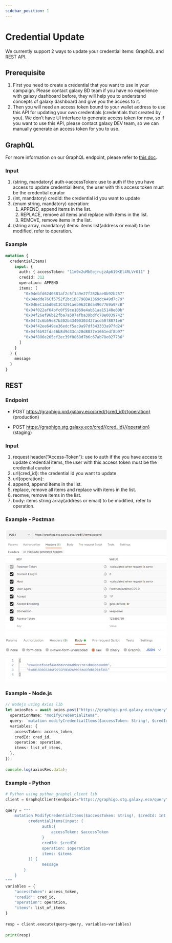 ```yaml
---
sidebar_position: 1
---
```


# Credential Update

We currently support 2 ways to update your credential items: GraphQL and REST API.

## Prerequisite

1. First you need to create a credential that you want to use in your campaign. Please contact galaxy BD team if you have no experience with galaxy dashboard before, they will help you to understand concepts of galaxy dashboard and give you the access to it.
2. Then you will need an access token bound to your wallet address to use this API for updating your own credentials (credentials that created by you). We don’t have UI interface to generate access token for now, so if you want to use this API, please contact galaxy DEV team, so we can manually generate an access token for you to use.

## GraphQL

For more information on our GraphQL endpoint, please refer to [this doc](../4-graphql-api/overview.md).

### Input

1. (string, mandatory) auth->accessToken: use to auth if the you have access to update credential items, the user with this access token must be the credential curator
2. (int, mandatory) credId: the credential id you want to update
3. (enum string, mandatory) operation:
   1. APPEND, append items in the list.
   2. REPLACE, remove all items and replace with items in the list.
   3. REMOVE, remove items in the list.
4. (string array, mandatory) items: items list(address or email) to be modified, refer to operation.

### Example

```graphql
mutation {
  credentialItems(
    input: {
      auth: { accessToken: "11m9x2uMbEojrujzAp619KEl4RLVrO11" }
      credId: 312
      operation: APPEND
      items: [
        "0x04ebfd6240381af2c5f1a9e27f282bae8b92b257"
        "0x04edde76Cf5752f2bc1DC798BA1369dcA49d7c79"
        "0x04EeC1a5d0BC3C4291aeb962CBda49677E9a9FcB"
        "0x04f022af64bfc0f59ce1069e4ab51aa15148e60b"
        "0x04f26ef96b12fba7a507afba39bdfc78e0039742"
        "0x04f2c6b59e87b302b43400303427acd50f8071e6"
        "0x04f42ee649ee36edcf5ac9a97df343333a97fd24"
        "0x04f6b92fda46b8d9d33ca28d8837e1661edf8b97"
        "0x04f886e265cf2ec39f8868d7b6c67ab78e027736"
      ]
    }
  ) {
    message
  }
}
```

## REST

### Endpoint

- POST https://graphigo.prd.galaxy.eco/cred/{cred_id}/{operation} (production)

- POST https://graphigo.stg.galaxy.eco/cred/{cred_id}/{operation} (staging)

### Input

1. request header{”Access-Token”}: use to auth if the you have access to update credential items, the user with this access token must be the credential curator
2. url{cred_id}: the credential id you want to update
3. url{operation}:
4. append, append items in the list.
5. replace, remove all items and replace with items in the list.
6. reomve, remove items in the list.
7. body: items string array(address or email) to be modified, refer to operation.

### Example - Postman

![Example 1](./assets/example-1.png)
![Example 2](./assets/example-2.png)

### Example - Node.js

```typescript
// Nodejs using Axios lib
let axiosRes = await axios.post("https://graphigo.prd.galaxy.eco/query", {
  operationName: "modifyCredentialItems",
  query: `mutation modifyCredentialItems($accessToken: String!, $credId: Int!, $operation: Operation!, $items: [String!]!) { credentialItems(input: { auth:{ accessToken: $accessToken } credId: $credId operation: $operation items: $items }) { message } }`,
  variables: {
    accessToken: access_token,
    credId: cred_id,
    operation: operation,
    items: list_of_items,
  },
});

console.log(axiosRes.data);
```

### Example - Python

```python
# Python using python_graphql_client lib
client = GraphqlClient(endpoint="https://graphigo.stg.galaxy.eco/query")

query = """
    mutation ModifyCredentialItems($accessToken: String!, $credId: Int!, $operation: Operation!, $items: [String!]!) {
          credentialItems(input: {
                auth:{
                    accessToken: $accessToken
                }
                credId: $credId
                operation: $operation
                items: $items
          }) {
                message
        }
    }
"""
variables = {
    "accessToken": access_token,
    "credId": cred_id,
    "operation": operation,
    "items": list_of_items
}

resp = client.execute(query=query, variables=variables)

print(resp)
```
